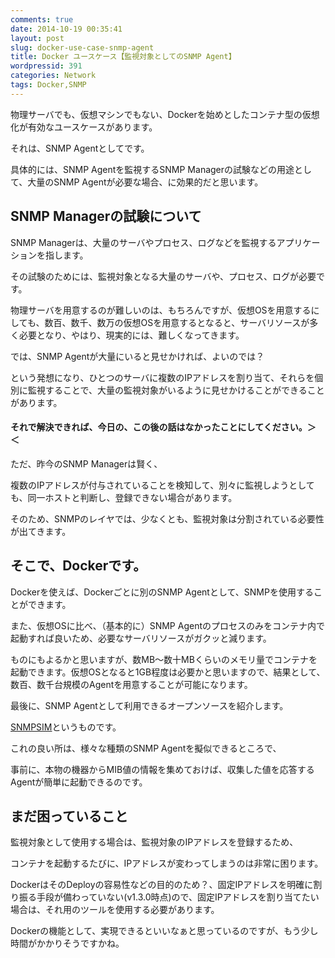 ```yaml
---
comments: true
date: 2014-10-19 00:35:41
layout: post
slug: docker-use-case-snmp-agent
title: Docker ユースケース【監視対象としてのSNMP Agent】
wordpressid: 391
categories: Network
tags: Docker,SNMP
---
```


物理サーバでも、仮想マシンでもない、Dockerを始めとしたコンテナ型の仮想化が有効なユースケースがあります。





それは、SNMP Agentとしてです。





具体的には、SNMP Agentを監視するSNMP Managerの試験などの用途として、大量のSNMP Agentが必要な場合、に効果的だと思います。





## SNMP Managerの試験について





SNMP Managerは、大量のサーバやプロセス、ログなどを監視するアプリケーションを指します。





その試験のためには、監視対象となる大量のサーバや、プロセス、ログが必要です。





物理サーバを用意するのが難しいのは、もちろんですが、仮想OSを用意するにしても、数百、数千、数万の仮想OSを用意するとなると、サーバリソースが多く必要となり、やはり、現実的には、難しくなってきます。





では、SNMP Agentが大量にいると見せかければ、よいのでは？





という発想になり、ひとつのサーバに複数のIPアドレスを割り当て、それらを個別に監視することで、大量の監視対象がいるように見せかけることができることがあります。





#### それで解決できれば、今日の、この後の話はなかったことにしてください。＞ ＜





ただ、昨今のSNMP Managerは賢く、





複数のIPアドレスが付与されていることを検知して、別々に監視しようとしても、同一ホストと判断し、登録できない場合があります。





そのため、SNMPのレイヤでは、少なくとも、監視対象は分割されている必要性が出てきます。





## そこで、Dockerです。





Dockerを使えば、Dockerごとに別のSNMP Agentとして、SNMPを使用することができます。





また、仮想OSに比べ、（基本的に）SNMP Agentのプロセスのみをコンテナ内で起動すれば良いため、必要なサーバリソースがガクッと減ります。





ものにもよるかと思いますが、数MB～数十MBくらいのメモリ量でコンテナを起動できます。仮想OSとなると1GB程度は必要かと思いますので、結果として、数百、数千台規模のAgentを用意することが可能になります。





最後に、SNMP Agentとして利用できるオープンソースを紹介します。





[SNMPSIM](http://snmpsim.sourceforge.net/)というものです。





これの良い所は、様々な種類のSNMP Agentを擬似できるところで、





事前に、本物の機器からMIB値の情報を集めておけば、収集した値を応答するAgentが簡単に起動できるのです。





## まだ困っていること





監視対象として使用する場合は、監視対象のIPアドレスを登録するため、





コンテナを起動するたびに、IPアドレスが変わってしまうのは非常に困ります。





DockerはそのDeployの容易性などの目的のため？、固定IPアドレスを明確に割り振る手段が備わっていない(v1.3.0時点)ので、固定IPアドレスを割り当てたい場合は、それ用のツールを使用する必要があります。





Dockerの機能として、実現できるといいなぁと思っているのですが、もう少し時間がかかりそうですかね。



